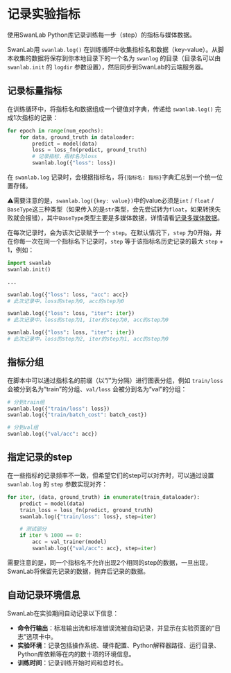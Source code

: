 # 记录实验指标

使用SwanLab Python库记录训练每一步（step）的指标与媒体数据。

SwanLab用 `swanlab.log()` 在训练循环中收集指标名和数据（key-value）。从脚本收集的数据将保存到你本地目录下的一个名为 `swanlog` 的目录（目录名可以由 `swanlab.init` 的 `logdir` 参数设置），然后同步到SwanLab的云端服务器。

## 记录标量指标

在训练循环中，将指标名和数据组成一个键值对字典，传递给 `swanlab.log()` 完成1次指标的记录：

```python
for epoch in range(num_epochs):
    for data, ground_truth in dataloader:
        predict = model(data)
        loss = loss_fn(predict, ground_truth)
        # 记录指标，指标名为loss
        swanlab.log({"loss": loss})
```

在 `swanlab.log` 记录时，会根据指标名，将`{指标名: 指标}`字典汇总到一个统一位置存储。

⚠️需要注意的是，`swanlab.log({key: value})`中的value必须是`int` / `float` / `BaseType`这三种类型（如果传入的是`str`类型，会先尝试转为`float`，如果转换失败就会报错），其中`BaseType`类型主要是多媒体数据，详情请看[记录多媒体数据](/guide_cloud/experiment_track/log-media.md)。

在每次记录时，会为该次记录赋予一个 `step`。在默认情况下，`step` 为0开始，并在你每一次在同一个指标名下记录时，`step` 等于该指标名历史记录的最大 `step` + 1，例如：

```python
import swanlab
swanlab.init()

...

swanlab.log({"loss": loss, "acc": acc})  
# 此次记录中，loss的step为0, acc的step为0

swanlab.log({"loss": loss, "iter": iter})  
# 此次记录中，loss的step为1, iter的step为0, acc的step为0

swanlab.log({"loss": loss, "iter": iter})  
# 此次记录中，loss的step为2, iter的step为1, acc的step为0
```

## 指标分组

在脚本中可以通过指标名的前缀（以“/”为分隔）进行图表分组，例如 `train/loss` 会被分到名为“train”的分组、`val/loss` 会被分到名为“val”的分组：

```python
# 分到train组
swanlab.log({"train/loss": loss})
swanlab.log({"train/batch_cost": batch_cost})

# 分到val组
swanlab.log({"val/acc": acc})
```

## 指定记录的step

在一些指标的记录频率不一致，但希望它们的step可以对齐时，可以通过设置 `swanlab.log` 的 `step` 参数实现对齐：

```python
for iter, (data, ground_truth) in enumerate(train_dataloader):
    predict = model(data)
    train_loss = loss_fn(predict, ground_truth)
    swanlab.log({"train/loss": loss}, step=iter)

    # 测试部分
    if iter % 1000 == 0:
        acc = val_trainer(model)
        swanlab.log({"val/acc": acc}, step=iter)
```

需要注意的是，同一个指标名不允许出现2个相同的step的数据，一旦出现，SwanLab将保留先记录的数据，抛弃后记录的数据。

## 自动记录环境信息

SwanLab在实验期间自动记录以下信息：

- **命令行输出**：标准输出流和标准错误流被自动记录，并显示在实验页面的“日志”选项卡中。
- **实验环境**：记录包括操作系统、硬件配置、Python解释器路径、运行目录、Python库依赖等在内的数十项的环境信息。
- **训练时间**：记录训练开始时间和总时长。